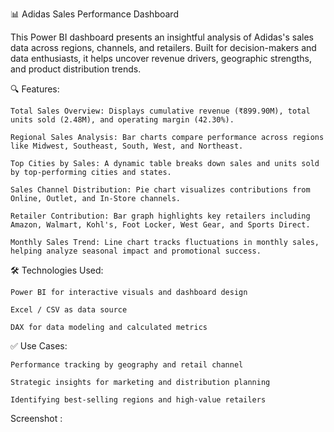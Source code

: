 📊 Adidas Sales Performance Dashboard

This Power BI dashboard presents an insightful analysis of Adidas's sales data across regions, channels, and retailers. Built for decision-makers and data enthusiasts, it helps uncover revenue drivers, geographic 
strengths, and product distribution trends.

🔍 Features:

    Total Sales Overview: Displays cumulative revenue (₹899.90M), total units sold (2.48M), and operating margin (42.30%).

    Regional Sales Analysis: Bar charts compare performance across regions like Midwest, Southeast, South, West, and Northeast.

    Top Cities by Sales: A dynamic table breaks down sales and units sold by top-performing cities and states.
  
    Sales Channel Distribution: Pie chart visualizes contributions from Online, Outlet, and In-Store channels.

    Retailer Contribution: Bar graph highlights key retailers including Amazon, Walmart, Kohl's, Foot Locker, West Gear, and Sports Direct.

    Monthly Sales Trend: Line chart tracks fluctuations in monthly sales, helping analyze seasonal impact and promotional success.

🛠️ Technologies Used:

    Power BI for interactive visuals and dashboard design

    Excel / CSV as data source

    DAX for data modeling and calculated metrics

✅ Use Cases:
      
    Performance tracking by geography and retail channel

    Strategic insights for marketing and distribution planning
  
    Identifying best-selling regions and high-value retailers


Screenshot :
